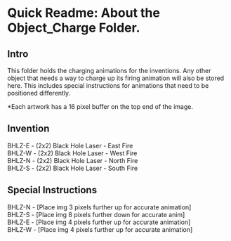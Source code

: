 # Quick Readme: About the Object_Charge Folder.

## Intro

This folder holds the charging animations for the inventions. Any other object that needs a way to charge up its firing animation will also be stored here. This includes special instructions for animations that need to be positioned differently.

*Each artwork has a 16 pixel buffer on the top end of the image.

## Invention

BHLZ-E - (2x2) Black Hole Laser - East Fire  
BHLZ-W - (2x2) Black Hole Laser - West Fire  
BHLZ-N - (2x2) Black Hole Laser - North Fire  
BHLZ-S - (2x2) Black Hole Laser - South Fire  

## Special Instructions

BHLZ-N - [Place img 3 pixels further up for accurate animation]  
BHLZ-S - [Place img 8 pixels further down for accurate anim]  
BHLZ-E - [Place img 4 pixels further up for accurate animation]  
BHLZ-W - [Place img 4 pixels further up for accurate animation]  
